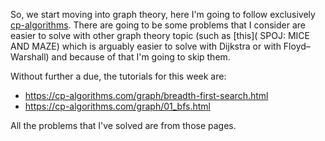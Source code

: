 So, we start moving into graph theory, here I'm going to follow exclusively [cp-algorithms](https://cp-algorithms.com/). 
There are going to be some problems that I consider are easier to solve with other graph theory topic (such as [this](
SPOJ: MICE AND MAZE) which is arguably easier to solve with Dijkstra or with Floyd–Warshall) and because of that I'm going to skip them.

Without further a due, the tutorials for this week are:
- https://cp-algorithms.com/graph/breadth-first-search.html
- https://cp-algorithms.com/graph/01_bfs.html

All the problems that I've solved are from those pages.
